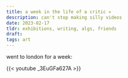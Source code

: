 ```yaml
---
title: a week in the life of a critic ✈️
description: can't stop making silly videos
date: 2023-02-17
tldr: exhibitions, writing, algs, friends
draft: 
tags: art
---
```


went to london for a week:

{{< youtube _3EuGFa627A >}}

